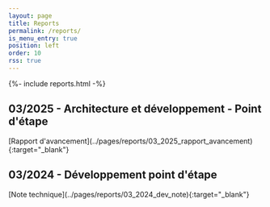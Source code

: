 ```yaml
---
layout: page
title: Reports
permalink: /reports/
is_menu_entry: true
position: left
order: 10
rss: true
---
```


 {%- include reports.html -%} 
<br/>
<h2 class="subtitle">03/2025 - Architecture et développement - Point d'étape </h2>
 [Rapport d'avancement](../pages/reports/03_2025_rapport_avancement){:target="_blank"}
<a>
<br/>
<h2 class="subtitle">03/2024 - Développement point d'étape </h2>
 [Note technique](../pages/reports/03_2024_dev_note){:target="_blank"}
<a>
 